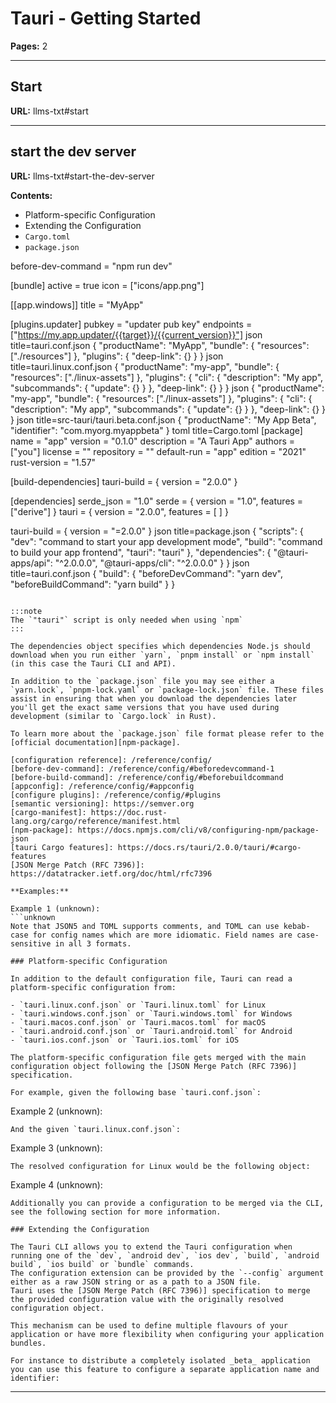 # Tauri - Getting Started

**Pages:** 2

---

## Start

**URL:** llms-txt#start

---

## start the dev server

**URL:** llms-txt#start-the-dev-server

**Contents:**
  - Platform-specific Configuration
  - Extending the Configuration
- `Cargo.toml`
- `package.json`

before-dev-command = "npm run dev"

[bundle]
active = true
icon = ["icons/app.png"]

[[app.windows]]
title = "MyApp"

[plugins.updater]
pubkey = "updater pub key"
endpoints = ["https://my.app.updater/{{target}}/{{current_version}}"]
json title=tauri.conf.json
{
  "productName": "MyApp",
  "bundle": {
    "resources": ["./resources"]
  },
  "plugins": {
    "deep-link": {}
  }
}
json title=tauri.linux.conf.json
{
  "productName": "my-app",
  "bundle": {
    "resources": ["./linux-assets"]
  },
  "plugins": {
    "cli": {
      "description": "My app",
      "subcommands": {
        "update": {}
      }
    },
    "deep-link": {}
  }
}
json
{
  "productName": "my-app",
  "bundle": {
    "resources": ["./linux-assets"]
  },
  "plugins": {
    "cli": {
      "description": "My app",
      "subcommands": {
        "update": {}
      }
    },
    "deep-link": {}
  }
}
json title=src-tauri/tauri.beta.conf.json
{
  "productName": "My App Beta",
  "identifier": "com.myorg.myappbeta"
}
toml title=Cargo.toml
[package]
name = "app"
version = "0.1.0"
description = "A Tauri App"
authors = ["you"]
license = ""
repository = ""
default-run = "app"
edition = "2021"
rust-version = "1.57"

[build-dependencies]
tauri-build = { version = "2.0.0" }

[dependencies]
serde_json = "1.0"
serde = { version = "1.0", features = ["derive"] }
tauri = { version = "2.0.0", features = [ ] }

tauri-build = { version = "=2.0.0" }
json title=package.json
{
  "scripts": {
    "dev": "command to start your app development mode",
    "build": "command to build your app frontend",
    "tauri": "tauri"
  },
  "dependencies": {
    "@tauri-apps/api": "^2.0.0.0",
    "@tauri-apps/cli": "^2.0.0.0"
  }
}
json title=tauri.conf.json
{
  "build": {
    "beforeDevCommand": "yarn dev",
    "beforeBuildCommand": "yarn build"
  }
}
```

:::note
The `"tauri"` script is only needed when using `npm`
:::

The dependencies object specifies which dependencies Node.js should download when you run either `yarn`, `pnpm install` or `npm install` (in this case the Tauri CLI and API).

In addition to the `package.json` file you may see either a `yarn.lock`, `pnpm-lock.yaml` or `package-lock.json` file. These files assist in ensuring that when you download the dependencies later you'll get the exact same versions that you have used during development (similar to `Cargo.lock` in Rust).

To learn more about the `package.json` file format please refer to the [official documentation][npm-package].

[configuration reference]: /reference/config/
[before-dev-command]: /reference/config/#beforedevcommand-1
[before-build-command]: /reference/config/#beforebuildcommand
[appconfig]: /reference/config/#appconfig
[configure plugins]: /reference/config/#plugins
[semantic versioning]: https://semver.org
[cargo-manifest]: https://doc.rust-lang.org/cargo/reference/manifest.html
[npm-package]: https://docs.npmjs.com/cli/v8/configuring-npm/package-json
[tauri Cargo features]: https://docs.rs/tauri/2.0.0/tauri/#cargo-features
[JSON Merge Patch (RFC 7396)]: https://datatracker.ietf.org/doc/html/rfc7396

**Examples:**

Example 1 (unknown):
```unknown
Note that JSON5 and TOML supports comments, and TOML can use kebab-case for config names which are more idiomatic. Field names are case-sensitive in all 3 formats.

### Platform-specific Configuration

In addition to the default configuration file, Tauri can read a platform-specific configuration from:

- `tauri.linux.conf.json` or `Tauri.linux.toml` for Linux
- `tauri.windows.conf.json` or `Tauri.windows.toml` for Windows
- `tauri.macos.conf.json` or `Tauri.macos.toml` for macOS
- `tauri.android.conf.json` or `Tauri.android.toml` for Android
- `tauri.ios.conf.json` or `Tauri.ios.toml` for iOS

The platform-specific configuration file gets merged with the main configuration object following the [JSON Merge Patch (RFC 7396)] specification.

For example, given the following base `tauri.conf.json`:
```

Example 2 (unknown):
```unknown
And the given `tauri.linux.conf.json`:
```

Example 3 (unknown):
```unknown
The resolved configuration for Linux would be the following object:
```

Example 4 (unknown):
```unknown
Additionally you can provide a configuration to be merged via the CLI, see the following section for more information.

### Extending the Configuration

The Tauri CLI allows you to extend the Tauri configuration when running one of the `dev`, `android dev`, `ios dev`, `build`, `android build`, `ios build` or `bundle` commands.
The configuration extension can be provided by the `--config` argument either as a raw JSON string or as a path to a JSON file.
Tauri uses the [JSON Merge Patch (RFC 7396)] specification to merge the provided configuration value with the originally resolved configuration object.

This mechanism can be used to define multiple flavours of your application or have more flexibility when configuring your application bundles.

For instance to distribute a completely isolated _beta_ application you can use this feature to configure a separate application name and identifier:
```

---
